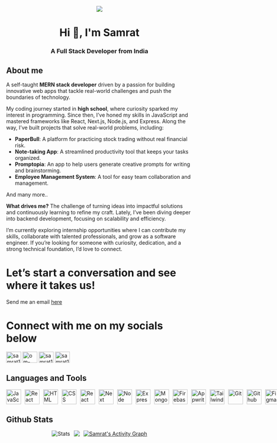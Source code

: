 <p align="center">
  <a href="https://samratfx.vercel.app">
    <img src="https://cdn.mos.cms.futurecdn.net/36e80d1ca7e73eddc61c73be74bf7f2d-1200-80.gif">
  </a>
</p>
<h1 align="center">Hi 👋, I'm Samrat</h1>
<h3 align="center">A Full Stack Developer from India</h3>

## About me
A self-taught **MERN stack developer** driven by a passion for building innovative web apps that tackle real-world challenges and push the boundaries of technology.

My coding journey started in **high school**, where curiosity sparked my interest in programming. Since then, I’ve honed my skills in JavaScript and mastered frameworks like React, Next.js, Node.js, and Express. Along the way, I’ve built projects that solve real-world problems, including:

- **PaperBull**: A platform for practicing stock trading without real financial risk.
- **Note-taking App**: A streamlined productivity tool that keeps your tasks organized.
- **Promptopia**: An app to help users generate creative prompts for writing and brainstorming.
- **Employee Management System**: A tool for easy team collaboration and management.

And many more..

**What drives me?** The challenge of turning ideas into impactful solutions and continuously learning to refine my craft. Lately, I’ve been diving deeper into backend development, focusing on scalability and efficiency.

I’m currently exploring internship opportunities where I can contribute my skills, collaborate with talented professionals, and grow as a software engineer. If you’re looking for someone with curiosity, dedication, and a strong technical foundation, I’d love to connect.

# Let’s start a conversation and see where it takes us!
Send me an email [here](mailto:samratbandre@gmail.com)

# Connect with me on my socials below
<p align="left">
  <a href="https://twitter.com/samrat1428" target="blank"><img align="center" src="https://skillicons.dev/icons?i=twitter" alt="samrat1428" height="30" width="40" /></a>
  <a href="https://linkedin.com/in/om-bandre-758a4425b" target="blank"><img align="center" src="https://skillicons.dev/icons?i=linkedin" alt="om-bandre-758a4425b" height="30" width="40" /></a>
  <a href="https://instagram.com/samrat_1428" target="blank"><img align="center" src="https://skillicons.dev/icons?i=instagram" alt="samrat1428" height="30" width="40" /></a>
  <a href="https://discord.com/users/1048146813691101236)" target="blank"><img align="center" src="https://skillicons.dev/icons?i=discord" alt="samrat1428" height="30" width="40" /></a>
</p>

## Languages and Tools
<div style="display: flex; gap: 10px; align-items: center;">
  <img src="https://skillicons.dev/icons?i=js" alt="JavaScript" width="40" height="40">
  <img src="https://skillicons.dev/icons?i=typescript" alt="React" width="40" height="40">
  <img src="https://skillicons.dev/icons?i=html" alt="HTML" width="40" height="40">
  <img src="https://skillicons.dev/icons?i=css" alt="CSS" width="40" height="40">
  <img src="https://skillicons.dev/icons?i=react" alt="React" width="40" height="40">
  <img src="https://skillicons.dev/icons?i=next" alt="Next" width="40" height="40">
  <img src="https://skillicons.dev/icons?i=nodejs" alt="Node" width="40" height="40">
  <img src="https://skillicons.dev/icons?i=express" alt="Express" width="40" height="40">
  <img src="https://skillicons.dev/icons?i=mongodb" alt="MongoDB" width="40" height="40">
  <img src="https://skillicons.dev/icons?i=firebase" alt="Firebase" width="40" height="40">
  <img src="https://skillicons.dev/icons?i=appwrite" alt="Appwrite" width="40" height="40">
  <img src="https://skillicons.dev/icons?i=tailwind" alt="Tailwind" width="40" height="40">
  <img src="https://skillicons.dev/icons?i=git" alt="Git" width="40" height="40">
  <img src="https://skillicons.dev/icons?i=github" alt="Github" width="40" height="40">
  <img src="https://skillicons.dev/icons?i=figma" alt="Figma" width="40" height="40">
  <img src="https://skillicons.dev/icons?i=docker" alt="Docker" width="40" height="40">
  <img src="https://skillicons.dev/icons?i=flutter" alt="Flutter" width="40" height="40">
  <img src="https://skillicons.dev/icons?i=postman" alt="Postman" width="40" height="40">
  <img src="https://skillicons.dev/icons?i=python" alt="Python" width="40" height="40">
</div>

## Github Stats
<div style="display: flex; gap: 10px; justify-content: center;">
 
  <img src="https://github-readme-stats.vercel.app/api?username=blackholeofuniverse&theme=dark&hide_border=false&include_all_commits=true&count_private=true" alt="Stats" >
<!--    <p align="center"> -->
    <img src="https://github-readme-stats.vercel.app/api/top-langs/?username=blackholeofuniverse&theme=dark&hide_border=false&include_all_commits=true&count_private=true&layout=compact" >
<!--   </p> -->
  
<div/>

<div>
    <a href="#"><img alt="Samrat's Activity Graph" src="https://github-readme-activity-graph.vercel.app/graph?username=blackholeofuniverse&custom_title=Samrat%27s%20Contribution%20Graph&bg_color=0D1117&color=FFFFFF&line=2c83f8&point=FFFFFF&hide_border=true" /></a>
<div> 

